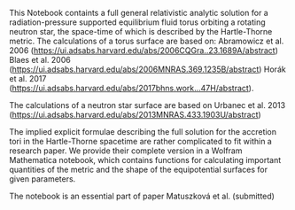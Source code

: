 This Notebook containts a full general relativistic analytic solution for a radiation-pressure supported equilibrium fluid torus orbiting a rotating neutron star, the space-time of which is described by the Hartle-Thorne metric. 
The calculations of a torus surface are based on:
Abramowicz et al. 2006 (https://ui.adsabs.harvard.edu/abs/2006CQGra..23.1689A/abstract)
Blaes et al. 2006 (https://ui.adsabs.harvard.edu/abs/2006MNRAS.369.1235B/abstract)
Horák et al. 2017 (https://ui.adsabs.harvard.edu/abs/2017bhns.work...47H/abstract).

The calculations of a neutron star surface are based on Urbanec et al. 2013 (https://ui.adsabs.harvard.edu/abs/2013MNRAS.433.1903U/abstract)

The implied explicit formulae describing the full solution for the accretion tori in the Hartle-Thorne spacetime are rather complicated to fit within a research paper.
We provide their complete version in a Wolfram Mathematica notebook, which contains functions for calculating important quantities of the metric and the shape of the equipotential surfaces for given parameters. 

The notebook is an essential part of paper Matuszková et al. (submitted)
